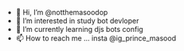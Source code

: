 - 👋 Hi, I’m @notthemasoodop
- 👀 I’m interested in study bot devloper 
- 🌱 I’m currently learning djs bots config
- 📫 How to reach me ... insta @ig_prince_masood

<!---
notthemasoodop/notthemasoodop is a ✨ special ✨ repository because its `README.md` (this file) appears on your GitHub profile.
You can click the Preview link to take a look at your changes.
--->
